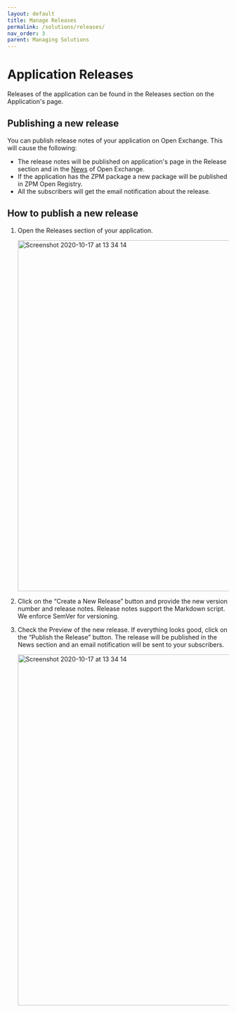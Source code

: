 ```yaml
---
layout: default
title: Manage Releases
permalink: /solutions/releases/
nav_order: 3
parent: Managing Solutions
---
```


# Application Releases
Releases of the application can be found in the Releases section on the Application's page.

## Publishing a new release
You can publish release notes of your application on Open Exchange. This will cause the following:
* The release notes will be published on application's page in the Release section and in the [News](https://openexchange.intersystems.com/news) of Open Exchange.
* If the application has the ZPM package a new package will be published in ZPM Open Registry.
* All the subscribers will get the email notification about the release.

## How to publish a new release
1. Open the Releases section of your application.
    
    <img width="800" alt="Screenshot 2020-10-17 at 13 34 14" src="/assets/images/releases/1.jpg">

2. Click on the “Create a New Release” button and provide the new version number and release notes. Release notes support the Markdown script. We enforce SemVer for versioning.
3. Check the Preview of the new release. If everything looks good, click on the “Publish the Release” button. The release will be published in the News section and an email notification will be sent to your subscribers.

    <img width="800" alt="Screenshot 2020-10-17 at 13 34 14" src="/assets/images/releases/2.jpg">